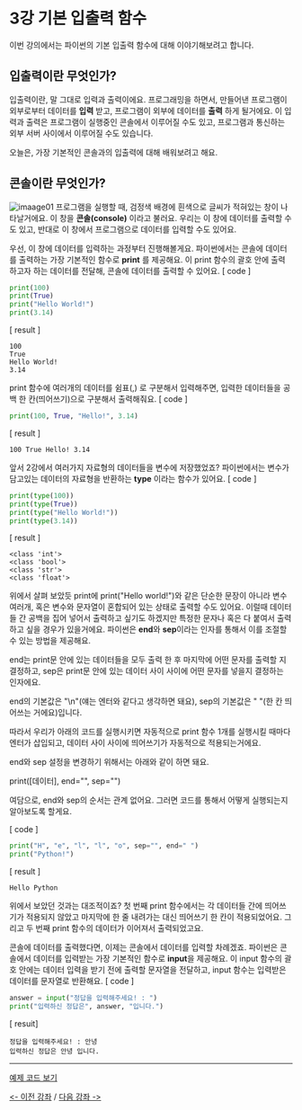 # 3강 기본 입출력 함수
이번 강의에서는 파이썬의 기본 입출력 함수에 대해 이야기해보려고 합니다.

## 입출력이란 무엇인가?
입출력이란, 말 그대로 입력과 출력이에요. 프로그래밍을 하면서, 만들어낸 프로그램이 외부로부터 데이터를 **입력** 받고, 프로그램이 외부에 데이터를 **출력** 하게 될거에요.
이 입력과 출력은 프로그램이 실행중인 콘솔에서 이루어질 수도 있고, 프로그램과 통신하는 외부 서버 사이에서 이루어질 수도 있습니다.

오늘은, 가장 기본적인 콘솔과의 입출력에 대해 배워보려고 해요.

## 콘솔이란 무엇인가?
![imaage01](01-console.png)
프로그램을 실행할 때, 검정색 배경에 흰색으로 글씨가 적혀있는 창이 나타날거에요. 이 창을 **콘솔(console)** 이라고 불러요.
우리는 이 창에 데이터를 출력할 수도 있고, 반대로 이 창에서 프로그램으로 데이터를 입력할 수도 있어요.

우선, 이 창에 데이터를 입력하는 과정부터 진행해볼게요.
파이썬에서는 콘솔에 데이터를 출력하는 가장 기본적인 함수로 **print** 를 제공해요.
이 print 함수의 괄호 안에 출력하고자 하는 데이터를 전달해, 콘솔에 데이터를 출력할 수 있어요.
[ code ]
```python
print(100)
print(True)
print("Hello World!")
print(3.14)
```
[ result ]
```
100
True
Hello World!
3.14
```
print 함수에 여러개의 데이터를 쉼표(,) 로 구분해서 입력해주면, 입력한 데이터들을 공백 한 칸(띄어쓰기)으로 구분해서 출력해줘요.
[ code ]
```python
print(100, True, "Hello!", 3.14)
```
[ result ]
```
100 True Hello! 3.14
```

앞서 2강에서 여러가지 자료형의 데이터들을 변수에 저장했었죠? 파이썬에서는 변수가 담고있는 데이터의 자료형을 반환하는 **type** 이라는 함수가 있어요.
[ code ]
```python
print(type(100))
print(type(True))
print(type("Hello World!"))
print(type(3.14))
``` 
[ result ]
```
<class 'int'>
<class 'bool'>
<class 'str'>
<class 'float'>
```

위에서 살펴 보았듯 print에 print("Hello world!")와 같은 단순한 문장이 아니라 변수 여러개, 혹은 변수와 문자열이 혼합되어 있는 상태로 출력할 수도 있어요.
이럴때 데이터들 간 공백을 집어 넣어서 출력하고 싶기도 하겠지만 특정한 문자나 혹은 다 붙여서 출력하고 싶을 경우가 있을거에요.
파이썬은 **end**와 **sep**이라는 인자를 통해서 이를 조절할 수 있는 방법을 제공해요.

end는 print문 안에 있는 데이터들을 모두 출력 한 후 마지막에 어떤 문자를 출력할 지 결정하고,
sep은 print문 안에 있는 데이터 사이 사이에 어떤 문자를 넣을지 결정하는 인자에요.

end의 기본값은 "\n"(얘는 엔터와 같다고 생각하면 돼요),
sep의 기본값은 " "(한 칸 띄어쓰는 거에요)입니다.

따라서 우리가 아래의 코드를 실행시키면 자동적으로 print 함수 1개를 실행시킬 때마다 엔터가 삽입되고, 데이터 사이 사이에 띄어쓰기가 자동적으로 적용되는거에요.

end와 sep 설정을 변경하기 위해서는 아래와 같이 하면 돼요.

print([데이터], end="", sep="")

여담으로, end와 sep의 순서는 관계 없어요. 그러면 코드를 통해서 어떻게 실행되는지 알아보도록 할게요.

[ code ]
```python
print("H", "e", "l", "l", "o", sep="", end=" ")
print("Python!")
```

[ result ]
```
Hello Python
```

위에서 보았던 것과는 대조적이죠? 첫 번째 print 함수에서는 각 데이터들 간에 띄어쓰기가 적용되지 않았고 마지막에 한 줄 내려가는 대신 띄어쓰기 한 칸이 적용되었어요.
그리고 두 번째 print 함수의 데이터가 이어져서 출력되었고요.

콘솔에 데이터를 출력했다면, 이제는 콘솔에서 데이터를 입력할 차례겠죠.
파이썬은 콘솔에서 데이터를 입력받는 가장 기본적인 함수로 **input**을 제공해요.
이 input 함수의 괄호 안에는 데이터 입력을 받기 전에 출력할 문자열을 전달하고, input 함수는 입력받은 데이터를 문자열로 반환해요.
[ code ]
```python
answer = input("정답을 입력해주세요! : ")
print("입력하신 정답은", answer, "입니다.")
```
[ resuit]
```
정답을 입력해주세요! : 안녕
입력하신 정답은 안녕 입니다.
```
***

[예제 코드 보기](./builtin_IOs.py)

[<- 이전 강좌](../02-variables_and_types/README.md) /
[다음 강좌 ->](../04-operators/README.md)


